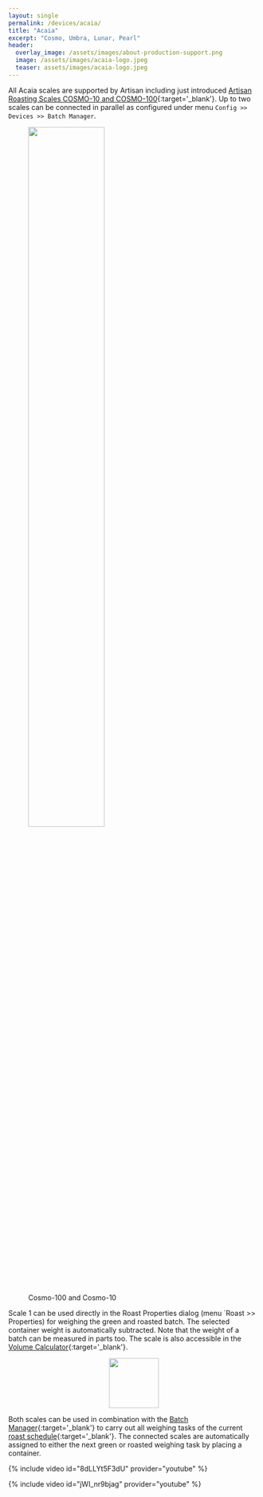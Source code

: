 ```yaml
---
layout: single
permalink: /devices/acaia/
title: "Acaia"
excerpt: "Cosmo, Umbra, Lunar, Pearl"
header:
  overlay_image: /assets/images/about-production-support.png
  image: /assets/images/acaia-logo.jpeg
  teaser: assets/images/acaia-logo.jpeg
---
```


All Acaia scales are supported by Artisan including just introduced [Artisan Roasting Scales COSMO-10 and COSMO-100](https://acaia.co/products/cosmo-landing?srsltid=AfmBOop6vxt2frQz1TVPU4y8EN4dMqZu0pou18Xydi_cqkNvVvlKvyLS){:target='_blank'}. Up to two scales can be connected in parallel as configured under menu `Config >> Devices >> Batch Manager`.

<figure class="half">
<a href="https://eu.acaia.co/blogs/news/cosmo-and-umbra-lunar-duo" target="_blank">
<img width="60%" src="{{ site.baseurl }}/assets/images/posts/cosmo.png"></a>
    <figcaption>Cosmo-100 and Cosmo-10</figcaption>
</figure>

Scale 1 can be used directly in the Roast Properties dialog (menu `Roast >> Properties) for weighing the green and roasted batch. The selected container weight is automatically subtracted. Note that the weight of a batch can be measured in parts too. The scale is also accessible in the [Volume Calculator](https://artisan-roasterscope.blogspot.com/2014/11/batch-volume-and-bean-density.html){:target='_blank'}.

<p style="text-align: center;">
<a href="https://doc.artisan.plus/docs/batch-manager/" target="_blank">
<img src="{{ site.baseurl }}/assets/images/batch-manager.svg" width="100px"></a>
</p>

Both scales can be used in combination with the [Batch Manager](https://doc.artisan.plus/docs/batch-manager/){:target='_blank'} to carry out all weighing tasks of the current [roast schedule](https://doc.artisan.plus/docs/schedule/){:target='_blank'}. The connected scales are automatically assigned to either the next green or roasted weighing task by placing a container.

{% include video id="8dLLYt5F3dU" provider="youtube" %}

{% include video id="jWI_nr9bjag" provider="youtube" %}


